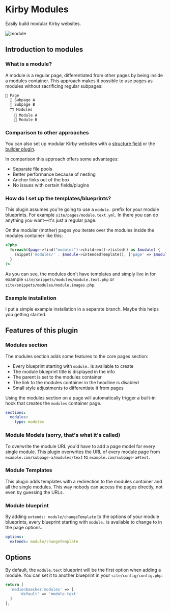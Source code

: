 # Kirby Modules

Easily build modular Kirby websites.

![module](https://user-images.githubusercontent.com/7975568/69164144-ba765480-0aef-11ea-8b4e-b586066c3cbf.gif)

## Introduction to modules

### What is a module?

A module is a regular page, differentiated from other pages by being inside a modules container.
This approach makes it possible to use pages as modules without sacrificing regular subpages:

```
📄 Page
  📄 Subpage A
  📄 Subpage B
  🗂 Modules
    📄 Module A
    📄 Module B
```

### Comparison to other approaches

You can also set up modular Kirby websites with a [structure field](https://getkirby.com/docs/reference/panel/fields/structure) or the [builder plugin](https://github.com/TimOetting/kirby-builder).

In comparison this approach offers some advantages:

- Separate file pools
- Better performance because of nesting
- Anchor links out of the box
- No issues with certain fields/plugins

### How do I set up the templates/blueprints?

This plugin assumes you're going to use a `module.` prefix for your module blueprints. For example `site/pages/module.text.yml`. In there you can do anything you want—it's just a regular page.

On the modular (mother) pages you iterate over the modules inside the modules container like this:

```php
<?php
  foreach($page->find("modules")->children()->listed() as $module) {
    snippet('modules/' . $module->intendedTemplate(), ['page' => $module])
  } 
?>
```

As you can see, the modules don't have templates and simply live in for example `site/snippets/modules/module.text.php` or `site/snippets/modules/module.images.php`.

### Example installation

I put a simple example installation in a separate branch. Maybe this helps you getting started.

## Features of this plugin

### Modules section

The modules section adds some features to the core pages section: 

- Every blueprint starting with `module.` is available to create
- The module blueprint title is displayed in the info
- The parent is set to the modules container
- The link to the modules container in the headline is disabled
- Small style adjustments to differentiate it from pages

Using the modules section on a page will automatically trigger a built-in hook that creates the `modules` container page.

```yml
sections:
  modules:
    type: modules
```

### Module Models (sorry, that's what it's called)

To overwrite the module URL you'd have to add a page model for every single module.
This plugin overwrites the URL of every module page from `example.com/subpage-a/modules/text` to `example.com/subpage-a#text`.

### Module Templates

This plugin adds templates with a redirection to the modules container and all the single modules. This way nobody can access the pages directly, not even by guessing the URLs.

### Module blueprint

By adding `extends: module/changeTemplate` to the options of your module blueprints, every blueprint starting with `module.` is available to change to in the page options.

```yml
options:
  extends: module/changeTemplate
```

## Options

By default, the `module.text` blueprint will be the first option when adding a module. You can set it to another blueprint in your `site/config/config.php`:

```php
return [
  'medienbaecker.modules' => [
      'default' => 'module.text'
  ]
];
```
